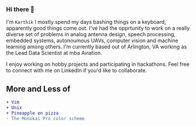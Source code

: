 ### Hi there 👋

<!--
**kar-thik/kar-thik** is a ✨ _special_ ✨ repository because its `README.md` (this file) appears on your GitHub profile.

Here are some ideas to get you started:

- 🔭 I’m currently working on ...
- 🌱 I’m currently learning ...
- 👯 I’m looking to collaborate on ...
- 🤔 I’m looking for help with ...
- 💬 Ask me about ...
- 📫 How to reach me: ...
- 😄 Pronouns: ...
- ⚡ Fun fact: ...
-->

I'm `Karthik` I mostly spend my days bashing things on a keyboard, apparently good things come out. I've had the opprtunity to work on a really diverse set of problems in analog antenna design, speech processing, embedded systems, autonoumous UAVs, computer vision and machine learning among others. I'm currently based out of Arlington, VA working as the Lead Data Scientist at mba Aviation. 

I enjoy working on hobby projects and participating in hackathons. Feel free to connect with me on LinkedIn if you'd like to collaborate. 

## More and Less of

```diff
+ Vim
+ Unix
+ Pineapple on pizza 
- The Monokai Pro color scheme
```